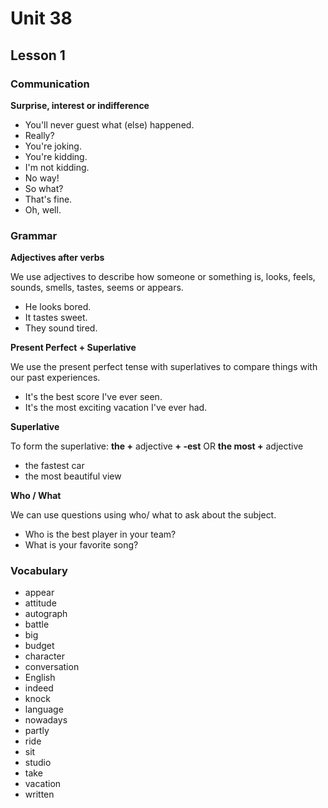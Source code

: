 # Unit 38

## Lesson 1

### Communication

**Surprise, interest or indifference**

- You'll never guest what (else) happened.
- Really?
- You're joking.
- You're kidding.
- I'm not kidding.
- No way!
- So what?
- That's fine.
- Oh, well.

### Grammar

**Adjectives after verbs**

We use adjectives to describe how someone or something is, looks, feels, sounds, smells, tastes, seems or appears.

- He looks bored.
- It tastes sweet.
- They sound tired.

**Present Perfect + Superlative**

We use the present perfect tense with superlatives to compare things with our past experiences.

- It's the best score I've ever seen.
- It's the most exciting vacation I've ever had.

**Superlative**

To form the superlative: **the +** adjective **+ -est** OR **the most +** adjective

- the fastest car
- the most beautiful view

**Who / What**

We can use questions using who/ what to ask about the subject.

- Who is the best player in your team?
- What is your favorite song?

### Vocabulary

- appear
- attitude
- autograph
- battle
- big
- budget
- character
- conversation
- English
- indeed
- knock
- language
- nowadays
- partly
- ride
- sit
- studio
- take
- vacation
- written
